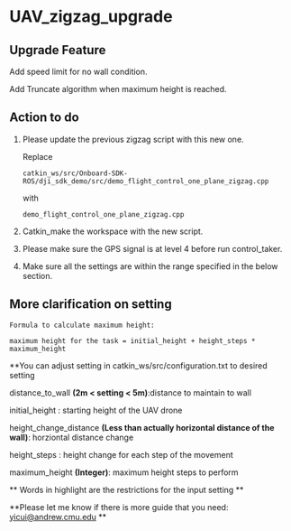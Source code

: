 # UAV_zigzag_upgrade

## Upgrade Feature
Add speed limit for no wall condition.

Add Truncate algorithm when maximum height is reached.

## Action to do

1. Please update the previous zigzag script with this new one.
  
    Replace
    
    ```catkin_ws/src/Onboard-SDK-ROS/dji_sdk_demo/src/demo_flight_control_one_plane_zigzag.cpp```
    
    with 
    
    ```demo_flight_control_one_plane_zigzag.cpp```

2. Catkin_make the workspace with the new script.

3. Please make sure the GPS signal is at level 4 before run control_taker.

4. Make sure all the settings are within the range specified in the below section.

## More clarification on setting

```Formula to calculate maximum height:```

```maximum height for the task = initial_height + height_steps * maximum_height ```

**You can adjust setting in catkin_ws/src/configuration.txt to desired setting

distance_to_wall **(2m < setting < 5m)**:distance to maintain to wall

initial_height : starting height of the UAV drone

height_change_distance **(Less than actually horizontal distance of the wall)**: horziontal distance change

height_steps : height change for each step of the movement

maximum_height **(Integer)**: maximum height steps to perform


** Words in highlight are the restrictions for the input setting **


**Please let me know if there is more guide that you need: yicui@andrew.cmu.edu **
